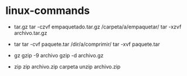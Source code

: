 # linux-commands

- tar.gz
  tar -czvf empaquetado.tar.gz /carpeta/a/empaquetar/ 
  tar -xzvf archivo.tar.gz 
 
- tar
  tar -cvf paquete.tar /dir/a/comprimir/
  tar -xvf paquete.tar 
  
- gz
  gzip -9 archivo
  gzip -d archivo.gz  
  
- zip
  zip archivo.zip carpeta 
  unzip archivo.zip
